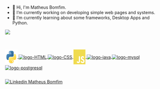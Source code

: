 ### 
- 👋 Hi, I'm Matheus Bomfim.
- 🔭 I’m currently working on developing simple web pages and systems.
- 🌱 I’m currently learning about some frameworks, Desktop Apps and Python.

  
 <!--
**bomfim1209/bomfim1209** is a ✨ _special_ ✨ repository because its `README.md` (this file) appears on your GitHub profile.

Here are some ideas to get you started:



- 👯 I’m looking to collaborate on ...
- 🤔 I’m looking for help with ...
- 💬 Ask me about ...
- 📫 How to reach me: ...
- 😄 Pronouns: ...
- ⚡ Fun fact: ...
-->


<div>
  <a href="https://github.com/bomfim1209"> 
  <!-- <img height="180em" src="https://github-readme-stats.vercel.app/api?username=bomfim1209&show_icons=true&theme=tokyonight&include_all_commits=true&count_private=true"/>
  -->
   <img height="180em" src="https://github-readme-stats.vercel.app/api/top-langs/?username=bomfim1209&layout=compact&langs_count=16&theme=tokyonight"/>
</div>

##

<div style="display: inline_block">
<br>
 
<img align="center" alt="logo-Python" height="50" width="40" src="https://raw.githubusercontent.com/devicons/devicon/master/icons/python/python-original.svg">
<img align="center" alt="logo-HTML" height="50" width="40" src="https://cdn.jsdelivr.net/gh/devicons/devicon/icons/html5/html5-original.svg">
<img align="center" alt="logo-CSS" height="50" width="40" src="https://cdn.jsdelivr.net/gh/devicons/devicon/icons/css3/css3-original.svg">
<img align="center" alt="logo-javascript" height="50" width="40" src="https://raw.githubusercontent.com/devicons/devicon/master/icons/javascript/javascript-plain.svg">
<img align="center" alt="logo-java" height="50" width="40" src="https://cdn.jsdelivr.net/gh/devicons/devicon/icons/java/java-original.svg">
<img align="center" alt="logo-mysql" height="50" width="40" src="https://cdn.jsdelivr.net/gh/devicons/devicon/icons/mysql/mysql-original-wordmark.svg">
<img align="center" alt="logo-postgresql" height="50" width="40" src="https://cdn.jsdelivr.net/gh/devicons/devicon/icons/postgresql/postgresql-original-wordmark.svg">
 
##

<div>
 <a href="https://www.linkedin.com/in/matheus-bomfim-ferreira-fonseca" target="_blank"><img src="https://img.shields.io/badge/LinkedIn-0077B5?style=for-the-badge&logo=linkedin&logoColor=white" alt="Linkedin Matheus Bomfim">
</a>
</div>
